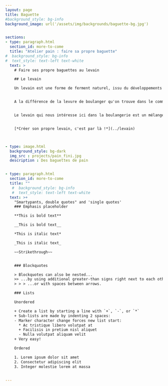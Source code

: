```yaml
---
layout: page
title: Baguette
#background_style: bg-info
background_image: url('/assets/img/backgrounds/baguette-bg.jpg')


sections:
- type: paragraph.html
  section_id: more-to-come
  title: "Atelier pain : faire sa propre baguette"
#  background_style: bg-info
#  text_style: text-left text-white
  text: >
    # Faire ses propre baguettes au levain

    ## Le levain

    Un levain est une forme de ferment naturel, issu du développements de micro-organismes particulier naturellement présents dans la farine et l'air. Il permet dans notre cas la fermentation dans la pâte à pain permettant sa *levée*.


    A la différence de la levure de boulanger qu'on trouve dans le commerce, il donne un pain plus rustique, acidulé et à la mie irrégulière. Il permet également de conserver le pain plus longtemps.


    Le levain qui nous intéresse ici dans la boulangerie est un mélange de farine et d'eau abritant ces levures naturelles qui est entretenu régulièrement et utilisé pour réaliser les pains. Un petit bout prélevé permettra d'ensemencer la pâte de pain au levain pour en assurer la levée.


    [*Créer son propre levain, c'est par là !*](../levain)



- type: image.html
  background_style: bg-dark
  img_src : projects/pain_fini.jpg
  description : Des baguettes de pain    


- type: paragraph.html
  section_id: more-to-come
  title: ""
   #  background_style: bg-info
   #  text_style: text-left text-white
  text: >+
    "Smartypants, double quotes" and 'single quotes'
    ### Emphasis placeholder

    **This is bold text**

    __This is bold text__

    *This is italic text*

    _This is italic text_

    ~~Strikethrough~~


    ### Blockquotes

    > Blockquotes can also be nested...
    >> ...by using additional greater-than signs right next to each other...
    > > > ...or with spaces between arrows.

    ### Lists

    Unordered

    + Create a list by starting a line with `+`, `-`, or `*`
    + Sub-lists are made by indenting 2 spaces:
    - Marker character change forces new list start:
      * Ac tristique libero volutpat at
      + Facilisis in pretium nisl aliquet
      - Nulla volutpat aliquam velit
    + Very easy!

    Ordered

    1. Lorem ipsum dolor sit amet
    2. Consectetur adipiscing elit
    3. Integer molestie lorem at massa


---
```

